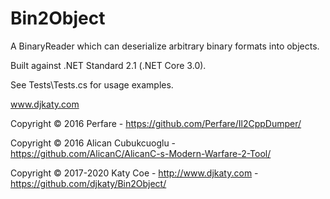 # Bin2Object
A BinaryReader which can deserialize arbitrary binary formats into objects.

Built against .NET Standard 2.1 (.NET Core 3.0).

See Tests\Tests.cs for usage examples.

www.djkaty.com

Copyright &copy; 2016 Perfare - https://github.com/Perfare/Il2CppDumper/

Copyright &copy; 2016 Alican Cubukcuoglu - https://github.com/AlicanC/AlicanC-s-Modern-Warfare-2-Tool/

Copyright &copy; 2017-2020 Katy Coe - http://www.djkaty.com - https://github.com/djkaty/Bin2Object/
